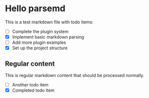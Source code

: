 # Hello parsemd

This is a test markdown file with todo items:

- [ ] Complete the plugin system
- [x] Implement basic markdown parsing
- [ ] Add more plugin examples
- [x] Set up the project structure

## Regular content

This is regular markdown content that should be processed normally.

- [ ] Another todo item
- [x] Completed todo item

